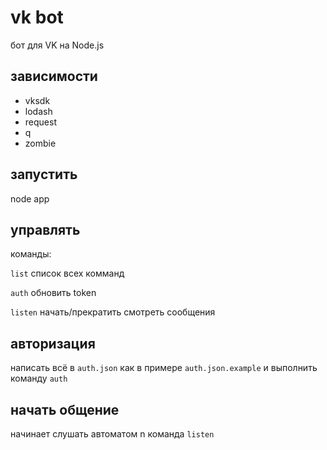 vk bot
=======
бот для VK на Node.js



зависимости
-----
* vksdk
* lodash
* request
* q
* zombie


запустить
-------
node app


управлять 
-------
команды:

`list` список всех комманд

`auth` обновить token

`listen` начать/прекратить смотреть сообщения


авторизация
--------
написать всё в `auth.json`
как в примере `auth.json.example`
и выполнить команду `auth`


начать общение
--------
начинает слушать автоматом
n команда `listen`


